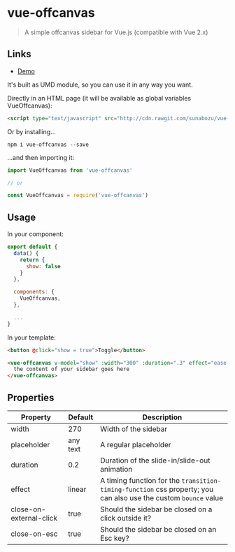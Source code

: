 # vue-offcanvas

> A simple offcanvas sidebar for Vue.js (compatible with Vue 2.x)

## Links
- [Demo](http://sunabozu.github.io/vue-offcanvas/)

It's built as UMD module, so you can use it in any way you want.

Directly in an HTML page (it will be available as global variables VueOffcanvas):

``` html
<script type="text/javascript" src="http://cdn.rawgit.com/sunabozu/vue-offcanvas/master/index.js"></script>
```

Or by installing...

```
npm i vue-offcanvas --save
```

...and then importing it:

``` javascript
import VueOffcanvas from 'vue-offcanvas'

// or

const VueOffcanvas = require('vue-offcanvas')
```

## Usage

In your component:
``` javascript
export default {
  data() {
    return {
      show: false
    }
  },

  components: {
    VueOffcanvas,
  },

  ...
}
```

In your template:
``` html
<button @click="show = true">Toggle</button>

<vue-offcanvas v-model="show" :width="300" :duration=".3" effect="ease-in-out">
  the content of your sidebar goes here
</vue-offcanvas>
```

## Properties

Property | Default | Description
-------- | ------ | -----------
width | 270 | Width of the sidebar
placeholder | any text | A regular placeholder
duration | 0.2 | Duration of the slide-in/slide-out animation
effect | linear| A timing function for the `transition-timing-function` css property; you can also use the custom `bounce` value
close-on-external-click | true | Should the sidebar be closed on a click outside it?
close-on-esc | true | Should the sidebar be closed on an Esc key?


